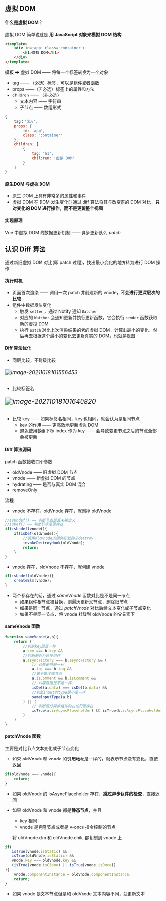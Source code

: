 ## 虚拟 DOM

#### 什么是虚拟 DOM？

虚拟 DOM 简单说就是 **用 JavaScript 对象来模拟 DOM 结构**

```html
<template>
    <div id="app" class="container">
        <h1>虚拟 DOM</h1>
    </div>
</template>
```

模板 ➡ 虚拟 DOM —— 将每一个标签转换为一个对象

- tag —— （必选）标签，可以是组件或者函数
- props ——（非必选）标签上的属性和方法
- children —— （非必选）
  - 文本内容 —— 字符串
  - 子节点 —— 数组形式

```js
{
	tag：'div',
	props: {
		id: 'app',
        class: 'container'
	},
    children: [
        {
            tag: 'h1',
            children: '虚拟 DOM'
        }
    ]
}
```



#### 原生DOM 与虚拟 DOM

- 原生 DOM 上具有非常多的属性和事件
- 虚拟 DOM 在 DOM 发生变化时通过 diff 算法将其与改变前的 DOM 对比，**只对变化的 DOM 进行操作，而不是更新整个视图**



#### 实现原理

Vue 中虚拟 DOM 的数据更新机制 —— 异步更新队列 *patch*





## 认识 Diff 算法

通过新旧虚拟 DOM 对比(即 patch 过程)，找出最小变化的地方转为进行 DOM 操作



#### 执行时机

- 页面首次渲染 —— 调用一次 patch 并创建新的 vnode，**不会进行更深层次的比较**
- 组件中数据发生变化
  - 触发 `setter` ，通过 Notify 通知 `Watcher`
  - 对应的 `Watcher` 会通知更新并执行更新函数，它会执行 `render` 函数获取新的虚拟 DOM
  - 执行 `patch` 对比上次渲染结果的老的虚拟 DOM，计算出最小的变化，然后再去根据这个最小的变化去更新真实的 DOM，也就是视图



#### Diff 算法优化

- 同层比较，不跨级比较

###### <img src="C:\Users\ThunderUp\AppData\Roaming\Typora\typora-user-images\image-20211018101556453.png" alt="image-20211018101556453" style="zoom:120%;" />

- 比较标签名

###### <img src="C:\Users\ThunderUp\AppData\Roaming\Typora\typora-user-images\image-20211018101640820.png" alt="image-20211018101640820" style="zoom:150%;" />

- 比较 key —— 如果标签名相同，key 也相同，就会认为是相同节点
  - key 的作用 —— 更高效地更新虚拟 DOM
  - 避免使用数组下标 index 作为 key —— 会导致变更节点之后的节点全部会被更新



#### Diff 算法源码

patch 函数接收四个参数

- oldVnode —— 旧虚拟 DOM 节点
- vnode —— 新虚拟 DOM 的节点
- hydrating —— 是否与真实 DOM 混合
- removeOnly



流程

- vnode 不存在，oldVnode 存在，就删掉 oldVnode

```js
//isUndef() —— 判断节点是否未被定义
//isDef() —— 判断节点是否存在
if(isUndef(vnode)){
    if(isDef(oldVnode)){
        //调用oldVnode的组件卸载钩子destroy
        invokeDestroyHook(oldVnode);
        return;
    }
}
```

- vnode 存在，oldVnode 不存在，就创建 vnode

```js
if(isUndef(oldVnode)){
    createElm(vnode);
}
```

- 两个都存在的话，通过 *sameVnode* 函数对比是不是同一节点
  - 如果组件根节点被替换，则遍历更新父节点，删除旧节点
  - 如果是同一节点，通过 *patchVnode* 对比后续文本变化或子节点变化
  - 如果不是同一节点，将 vnode 挂载到 oldVnode 的父元素下



#### sameVnode 函数

```js
function sameVnode(a,b){
    return (
        //判断key是否一样
    	a.key === b.key &&
        //判断是否为异步组件
        a.asyncFactory === b.asyncFactory && (
            // 标签是不是一样
        	a.tag === b.tag &&
            //是不是注释节点
            a.isComment && b.isComment &&
            // 内容数据是不是一样
            isDef(a.data) === isDef(b.data) &&
            //判断input的type是不是一样
            sameInputType(a,b)
        ) || (
            // 判断区分异步组件的占位符否存在
        	isTrue(a.isAsyncPlaceholder) && isTrue(b.isAsyncPlaceholder)
        )
    )
}
```



#### patchVnode 函数

主要是对比节点文本变化或子节点变化

- 如果 oldVnode 和 vnode 的**引用地址**是一样的，就表示节点没有变化，直接返回

```js
if(oldVnode === vnode){
    return;
}
```

- 如果 oldVnode 的 isAsyncPlaceholder 存在，**跳过异步组件的检查**，直接返回

- 如果 oldVnode 和 vnode 都是**静态节点**，并且

  - key 相同
  - vnode 是克隆节点或者是 v-once 指令控制的节点

  将 oldVnode.elm 和 oldVnode.child 都复制到 vnode 上

```js
if(
   isTrue(vnode.isStatic) &&
   isTrue(oldVnode.isStatic) &&
   vnode.key === oldVnode.key &&
   (isTrue(vnode.isClone) || isTrue(vnode.isOnce))
){
    vnode.componentInstance = oldVnode.componentInstance;
    return;
}
```

- 如果 vnode 是文本节点但是和 oldVnode 文本内容不同，就更新文本

